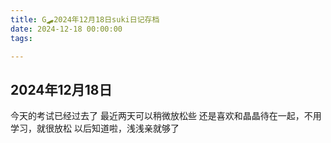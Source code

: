 ```yaml
---
title: G🛹2024年12月18日suki日记存档
date: 2024-12-18 00:00:00
tags:

---
```


## 2024年12月18日
今天的考试已经过去了
最近两天可以稍微放松些
还是喜欢和晶晶待在一起，不用学习，就很放松
以后知道啦，浅浅亲就够了